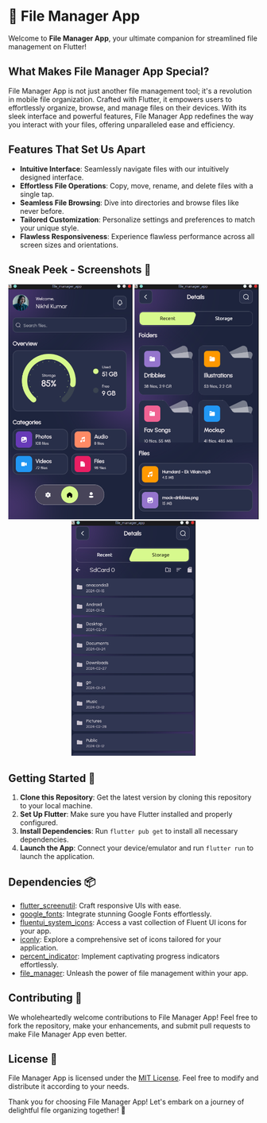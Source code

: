# 📁 File Manager App


Welcome to **File Manager App**, your ultimate companion for streamlined file management on Flutter!

## What Makes File Manager App Special?

File Manager App is not just another file management tool; it's a revolution in mobile file organization. Crafted with Flutter, it empowers users to effortlessly organize, browse, and manage files on their devices. With its sleek interface and powerful features, File Manager App redefines the way you interact with your files, offering unparalleled ease and efficiency.
   
## Features That Set Us Apart
 
- **Intuitive Interface**: Seamlessly navigate files with our intuitively designed interface.
- **Effortless File Operations**: Copy, move, rename, and delete files with a single tap.
- **Seamless File Browsing**: Dive into directories and browse files like never before.
- **Tailored Customization**: Personalize settings and preferences to match your unique style.
- **Flawless Responsiveness**: Experience flawless performance across all screen sizes and orientations.

## Sneak Peek - Screenshots 📸

<div align="center">
  <img src="assets/1.png" alt="Screenshot 1" width="250"/>
  <img src="assets/2.png" alt="Screenshot 2" width="250"/>
  <img src="assets/3.png" alt="Screenshot 3" width="250"/>
</div>

## Getting Started 🚀

1. **Clone this Repository**: Get the latest version by cloning this repository to your local machine.
2. **Set Up Flutter**: Make sure you have Flutter installed and properly configured.
3. **Install Dependencies**: Run `flutter pub get` to install all necessary dependencies.
4. **Launch the App**: Connect your device/emulator and run `flutter run` to launch the application.

## Dependencies 📦

- [flutter_screenutil](https://pub.dev/packages/flutter_screenutil): Craft responsive UIs with ease.
- [google_fonts](https://pub.dev/packages/google_fonts): Integrate stunning Google Fonts effortlessly.
- [fluentui_system_icons](https://pub.dev/packages/fluentui_system_icons): Access a vast collection of Fluent UI icons for your app.
- [iconly](https://pub.dev/packages/iconly): Explore a comprehensive set of icons tailored for your application.
- [percent_indicator](https://pub.dev/packages/percent_indicator): Implement captivating progress indicators effortlessly.
- [file_manager](https://pub.dev/packages/file_manager): Unleash the power of file management within your app.

## Contributing 🤝

We wholeheartedly welcome contributions to File Manager App! Feel free to fork the repository, make your enhancements, and submit pull requests to make File Manager App even better.

## License 📄

File Manager App is licensed under the [MIT License](LICENSE). Feel free to modify and distribute it according to your needs.

Thank you for choosing File Manager App! Let's embark on a journey of delightful file organizing together! 🌟
